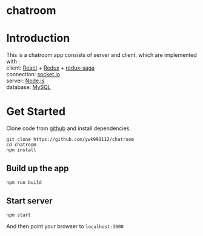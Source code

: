 chatroom
======

Introduction
======
This is a chatroom app consists of server and client, which are implemented with :  
client: [React](https://github.com/facebook/react) + [Redux](https://github.com/reactjs/redux) + [redux-saga](https://github.com/redux-saga/redux-saga)  
connection: [socket.io](https://github.com/socketio/socket.io)  
server: [Node.js](https://github.com/nodejs/node)  
database: [MySQL](https://www.mysql.com/)

Get Started
======
Clone code from [github](https://github.com/ywk991112/chatroom) and install dependencies.
```
git clone https://github.com/ywk991112/chatroom
cd chatroom
npm install
```
Build up the app
------
```
npm run build
```
Start server
------
```
npm start
```
And then point your browser to `localhost:3000`

